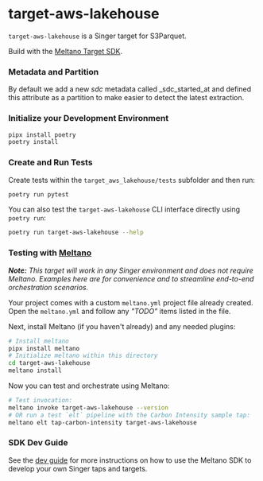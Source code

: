 # target-aws-lakehouse

`target-aws-lakehouse` is a Singer target for S3Parquet.

Build with the [Meltano Target SDK](https://sdk.meltano.com).

### Metadata and Partition

By default we add a new _sdc_ metadata called _sdc_started_at and defined this attribute as a partition to make easier to detect the latest extraction.

### Initialize your Development Environment

```bash
pipx install poetry
poetry install
```

### Create and Run Tests

Create tests within the `target_aws_lakehouse/tests` subfolder and
  then run:

```bash
poetry run pytest
```

You can also test the `target-aws-lakehouse` CLI interface directly using `poetry run`:

```bash
poetry run target-aws-lakehouse --help
```

### Testing with [Meltano](https://meltano.com/)

_**Note:** This target will work in any Singer environment and does not require Meltano.
Examples here are for convenience and to streamline end-to-end orchestration scenarios._

Your project comes with a custom `meltano.yml` project file already created. Open the `meltano.yml` and follow any _"TODO"_ items listed in
the file.

Next, install Meltano (if you haven't already) and any needed plugins:

```bash
# Install meltano
pipx install meltano
# Initialize meltano within this directory
cd target-aws-lakehouse
meltano install
```

Now you can test and orchestrate using Meltano:

```bash
# Test invocation:
meltano invoke target-aws-lakehouse --version
# OR run a test `elt` pipeline with the Carbon Intensity sample tap:
meltano elt tap-carbon-intensity target-aws-lakehouse
```

### SDK Dev Guide

See the [dev guide](https://sdk.meltano.com/en/latest/dev_guide.html) for more instructions on how to use the Meltano SDK to
develop your own Singer taps and targets.
